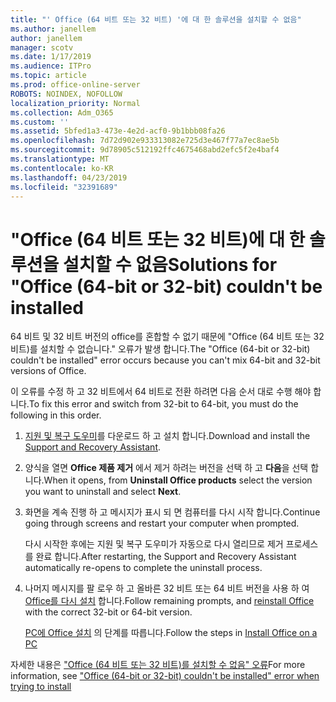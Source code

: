```yaml
---
title: "' Office (64 비트 또는 32 비트) '에 대 한 솔루션을 설치할 수 없음"
ms.author: janellem
author: janellem
manager: scotv
ms.date: 1/17/2019
ms.audience: ITPro
ms.topic: article
ms.prod: office-online-server
ROBOTS: NOINDEX, NOFOLLOW
localization_priority: Normal
ms.collection: Adm_O365
ms.custom: ''
ms.assetid: 5bfed1a3-473e-4e2d-acf0-9b1bbb08fa26
ms.openlocfilehash: 7d72d902e933313082e725d3e467f77a7ec8ae5b
ms.sourcegitcommit: 9d78905c512192ffc4675468abd2efc5f2e4baf4
ms.translationtype: MT
ms.contentlocale: ko-KR
ms.lasthandoff: 04/23/2019
ms.locfileid: "32391689"
---
```

# <a name="solutions-for-office-64-bit-or-32-bit-couldnt-be-installed"></a><span data-ttu-id="10843-102">"Office (64 비트 또는 32 비트)에 대 한 솔루션을 설치할 수 없음</span><span class="sxs-lookup"><span data-stu-id="10843-102">Solutions for "Office (64-bit or 32-bit) couldn't be installed</span></span>



<span data-ttu-id="10843-103">64 비트 및 32 비트 버전의 office를 혼합할 수 없기 때문에 "Office (64 비트 또는 32 비트)를 설치할 수 없습니다." 오류가 발생 합니다.</span><span class="sxs-lookup"><span data-stu-id="10843-103">The "Office (64-bit or 32-bit) couldn't be installed" error occurs because you can't mix 64-bit and 32-bit versions of Office.</span></span>
  
<span data-ttu-id="10843-104">이 오류를 수정 하 고 32 비트에서 64 비트로 전환 하려면 다음 순서 대로 수행 해야 합니다.</span><span class="sxs-lookup"><span data-stu-id="10843-104">To fix this error and switch from 32-bit to 64-bit, you must do the following in this order.</span></span>
  
1. <span data-ttu-id="10843-105">[지원 및 복구 도우미](https://aka.ms/SARA-OfficeUninstall-Alchemy)를 다운로드 하 고 설치 합니다.</span><span class="sxs-lookup"><span data-stu-id="10843-105">Download and install the [Support and Recovery Assistant](https://aka.ms/SARA-OfficeUninstall-Alchemy).</span></span>
    
1. <span data-ttu-id="10843-106">양식을 열면 **Office 제품 제거** 에서 제거 하려는 버전을 선택 하 고 **다음**을 선택 합니다.</span><span class="sxs-lookup"><span data-stu-id="10843-106">When it opens, from **Uninstall Office products** select the version you want to uninstall and select **Next**.</span></span> 
    
2. <span data-ttu-id="10843-107">화면을 계속 진행 하 고 메시지가 표시 되 면 컴퓨터를 다시 시작 합니다.</span><span class="sxs-lookup"><span data-stu-id="10843-107">Continue going through screens and restart your computer when prompted.</span></span>
    
    <span data-ttu-id="10843-108">다시 시작한 후에는 지원 및 복구 도우미가 자동으로 다시 열리므로 제거 프로세스를 완료 합니다.</span><span class="sxs-lookup"><span data-stu-id="10843-108">After restarting, the Support and Recovery Assistant automatically re-opens to complete the uninstall process.</span></span>
    
3. <span data-ttu-id="10843-109">나머지 메시지를 팔 로우 하 고 올바른 32 비트 또는 64 비트 버전을 사용 하 여 [Office를 다시 설치](https://portal.office.com/OLS/MySoftware.aspx) 합니다.</span><span class="sxs-lookup"><span data-stu-id="10843-109">Follow remaining prompts, and [reinstall Office](https://portal.office.com/OLS/MySoftware.aspx) with the correct 32-bit or 64-bit version.</span></span> 
    
    <span data-ttu-id="10843-110">[PC에 Office 설치](https://support.office.com/article/4414eaaf-0478-48be-9c42-23adc4716658?wt.mc_id=Alchemy_ClientDIA) 의 단계를 따릅니다.</span><span class="sxs-lookup"><span data-stu-id="10843-110">Follow the steps in [Install Office on a PC](https://support.office.com/article/4414eaaf-0478-48be-9c42-23adc4716658?wt.mc_id=Alchemy_ClientDIA)</span></span>
    
<span data-ttu-id="10843-111">자세한 내용은 ["Office (64 비트 또는 32 비트)를 설치할 수 없음" 오류](https://support.office.com/article/2e2dc9e5-3eb0-420c-862a-ab085b38597f?wt.mc_id=Alchemy_ClientDIA)</span><span class="sxs-lookup"><span data-stu-id="10843-111">For more information, see ["Office (64-bit or 32-bit) couldn't be installed" error when trying to install](https://support.office.com/article/2e2dc9e5-3eb0-420c-862a-ab085b38597f?wt.mc_id=Alchemy_ClientDIA)</span></span>
  

